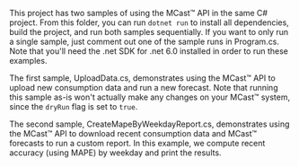 This project has two samples of using the MCast™ API in the same C# project.  From this folder, you can run `dotnet run` to install all dependencies, build the project, and run both samples sequentially.  If you want to only run a single sample, just comment out one of the sample runs in Program.cs. Note that you'll need the .net SDK for .net 6.0 installed in order to run these examples.

The first sample, UploadData.cs, demonstrates using the MCast™ API to upload new consumption data and run a new forecast. Note that running this sample as-is won't actually make any changes on your MCast™ system, since the `dryRun` flag is set to `true`.

The second sample, CreateMapeByWeekdayReport.cs, demonstrates using the MCast™ API to download recent consumption data and MCast™ forecasts to run a custom report. In this example, we compute recent accuracy (using MAPE) by weekday and print the results.

